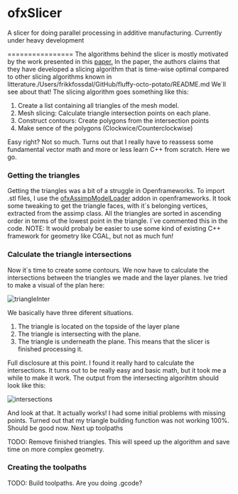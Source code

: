 # ofxSlicer

A slicer for doing parallel processing in additive manufacturing. Currently under heavy development

================
The algorithms behind the slicer is mostly motivated by the work presented in this [paper.](http://www.dainf.ct.utfpr.edu.br/%7Emurilo/public/CAD-slicing.pdf) In the paper, the authors claims that they have developed a slicing algorithm that is time-wise optimal compared to other slicing algorithms known in litterature./Users/frikkfossdal/GitHub/fluffy-octo-potato/README.md We´ll see about that! The slicing algorithm goes something like this:

1. Create a list containing all triangles of the mesh model.
2. Mesh slicing:  Calculate triangle intersection points on each plane.
3. Construct contours: Create polygons from the intersection points
4. Make sence of the polygons (Clockwice/Counterclockwise)

Easy right? Not so much. Turns out that I really have to reassess some fundamental vector math and more or less learn C++ from scratch. Here we go.  

### Getting the triangles 

Getting the triangles was a bit of a struggle in Openframeworks. To import .stl files, I use the [ofxAssimpModelLoader](http://openframeworks.cc/documentation/ofxAssimpModelLoader/ofxAssimpModelLoader/) addon in openframeworks.  It took some tweaking to get the triangle faces, with it´s belonging vertices, extracted from the assimp class. All the triangles are sorted in ascending order in terms of the lowest point in the triangle. I´ve commented this in the code. NOTE: It would probaly be easier to use some kind of existing C++ framework for geometry like CGAL, but not as much fun! 

### Calculate the triangle intersections 

Now it´s time to create some contours. We now have to calculate the intersections between the triangles we made and the layer planes. Ive tried to make a visual of the plan here: 

![triangleInter](img/triangleIntersection.png)

We basically have three diferent situations. 
1. The triangle is located on the topside of the layer plane 
2. The triangle is intersecting with the plane. 
3. The triangle is underneath the plane. This means that the slicer is finished processing it. 

Full disclosure at this point. I found it really hard to calculate the intersections. It turns out to be really easy and basic math, but it took me a while to 
make it work. 
The output from the intersecting algorihtm should look like this: 

![intersections](img/intersections.png)

And look at that. It actually works! I had some initial problems with missing points. Turned out that my triangle building function was not working  100%. Should be good now. Next up toolpaths  

TODO: Remove finished triangles. This will speed up the algorithm and save time on more complex geometry. 

### Creating the toolpaths

TODO: Build toolpaths. Are you doing .gcode? 

##
